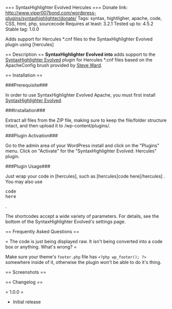 === SyntaxHighlighter Evolved Hercules ===
Donate link: http://www.viper007bond.com/wordpress-plugins/syntaxhighlighter/donate/
Tags: syntax, hightligher, apache, code, CSS, html, php, sourcecode
Requires at least: 3.2.1
Tested up to: 4.5.2
Stable tag: 1.0.0

Adds support for Hercules *.cnf files to the SyntaxHighlighter Evolved plugin using [hercules]

== Description ==
<b>SyntaxHighlighter Evolved into</b> adds support to the [SyntaxHighlighter Evolved](http://wordpress.org/extend/plugins/syntaxhighlighter/) plugin for Hercules *.cnf files based on the ApacheConfig brush provided by [Steve Ward](http://www.tech-otaku.com/blogging/apache-brush-syntaxhighlighter-evolved-wordpress-plugin/). 

== Installation ==

###Prerequisite###

In order to use SyntaxHighlighter Evolved Apache, you must first install [SyntaxHighlighter Evolved](http://wordpress.org/extend/plugins/syntaxhighlighter/).

###Installation###

Extract all files from the ZIP file, making sure to keep the file/folder structure intact, and then upload it to /wp-content/plugins/.

###Plugin Activation###

Go to the admin area of your WordPress install and click on the "Plugins" menu. Click on "Activate" for the "SyntaxHighlighter Evolved: Hercules" plugin.

###Plugin Usage###

Just wrap your code in [hercules], such as [hercules]code here[/hercules] . You may also use <pre class="brush: hercules">code here</pre>.

The shortcodes accept a wide variety of parameters. For details, see the bottom of the SyntaxHighlighter Evolved's settings page.

== Frequently Asked Questions ==

= The code is just being displayed raw. It isn't being converted into a code box or anything. What's wrong?  =

Make sure your theme's `footer.php` file has `<?php wp_footer(); ?>` somewhere inside of it, otherwise the plugin won't be able to do it's thing.

== Screenshots ==


== Changelog ==

= 1.0.0 =
* Initial release